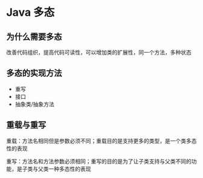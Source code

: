# Java 多态

## 为什么需要多态

改善代码组织，提高代码可读性，可以增加类的扩展性，同一个方法，多种状态

## 多态的实现方法

- 重写
- 接口
- 抽象类/抽象方法

## 重载与重写

重载：方法名相同但是参数必须不同；重载目的是支持更多的类型，是一个类多态性的表现 

重写：方法名和方法参数必须相同；重写的目的是为了让子类支持与父类不同的功能，是子类与父类一种多态性的表现
